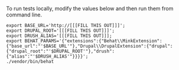 To run tests locally, modify the values below and then run them from command
line.

```
export BASE_URL='http://[[[FILL THIS OUT]]]';
export DRUPAL_ROOT='[[[FILL THIS OUT]]]';
export DRUSH_ALIAS='[[[FILL THIS OUT]]];
export BEHAT_PARAMS='{"extensions":{"Behat\\MinkExtension":{"base_url":"'$BASE_URL'"},"Drupal\\DrupalExtension":{"drupal":{"drupal_root":"'$DRUPAL_ROOT'"},"drush":{"alias":"'$DRUSH_ALIAS'"}}}}';
./vendor/bin/behat
```
